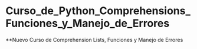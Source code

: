 # Curso_de_Python_Comprehensions_Funciones_y_Manejo_de_Errores
**Nuevo Curso de Comprehension Lists, Funciones y Manejo de Errores
